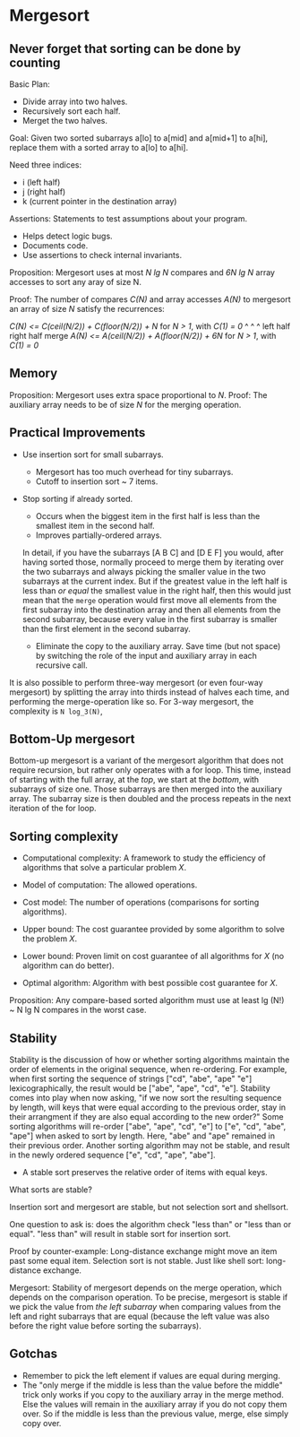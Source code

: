# Mergesort

## Never forget that sorting can be done by counting

Basic Plan:

- Divide array into two halves.
- Recursively sort each half.
- Merget the two halves.

Goal: Given two sorted subarrays a[lo] to a[mid] and a[mid+1] to a[hi], replace them with a sorted array to a[lo] to a[hi].

Need three indices:

- i (left half)
- j (right half)
- k (current pointer in the destination array)

Assertions: Statements to test assumptions about your program.

- Helps detect logic bugs.
- Documents code.
- Use assertions to check internal invariants.

Proposition: Mergesort uses at most *N lg N* compares and *6N lg N* array accesses to sort any aray of size N.

Proof: The number of compares *C(N)* and array accesses *A(N)* to mergesort an array of size *N* satisfy the recurrences:

*C(N) <= C(ceil(N/2)) + C(floor(N/2)) + N* for *N > 1*, with *C(1) = 0*
			^				^			^
		 left half		 right half	  merge
*A(N) <= A(ceil(N/2)) + A(floor(N/2)) + 6N* for *N > 1*, with *C(1) = 0*

## Memory

Proposition: Mergesort uses extra space proportional to *N*.
Proof: The auxiliary array needs to be of size *N* for the merging operation.

## Practical Improvements

- Use insertion sort for small subarrays.

	+ Mergesort has too much overhead for tiny subarrays.
	+ Cutoff to insertion sort ~ 7 items.

- Stop sorting if already sorted.

	+ Occurs when the biggest item in the first half is less than the smallest item in the second half.
	+ Improves partially-ordered arrays.

	In detail, if you have the subarrays [A B C] and [D E F] you would, after having sorted those, normally proceed to merge them by iterating over the two subarrays and always picking the smaller value in the two subarrays at the current index. But if the greatest value in the left half is less than *or equal* the smallest value in the right half, then this would just mean that the `merge` operation would first move all elements from the first subarray into the destination array and then all elements from the second subarray, because every value in the first subarray is smaller than the first element in the second subarray.

	- Eliminate the copy to the auxiliary array. Save time (but not space) by switching the role of the input and auxiliary array in each recursive call.

It is also possible to perform three-way mergesort (or even four-way mergesort) by splitting the array into thirds instead of halves each time, and performing the merge-operation like so. For 3-way mergesort, the complexity is `N log_3(N)`,

## Bottom-Up mergesort

Bottom-up mergesort is a variant of the mergesort algorithm that does not require recursion, but rather only operates with a for loop. This time, instead of starting with the full array, at the *top*, we start at the *bottom*, with subarrays of size one. Those subarrays are then merged into the auxiliary array. The subarray size is then doubled and the process repeats in the next iteration of the for loop.

## Sorting complexity

- Computational complexity: A framework to study the efficiency of algorithms that solve a particular problem *X*.

- Model of computation: The allowed operations.

- Cost model: The number of operations (comparisons for sorting algorithms).

- Upper bound: The cost guarantee provided by some algorithm to solve the problem *X*.

- Lower bound: Proven limit on cost guarantee of all algorithms for *X* (no algorithm can do better).

- Optimal algorithm: Algorithm with best possible cost guarantee for *X*.

Proposition: Any compare-based sorted algorithm  must use at least lg (N!) ~ N lg N compares in the worst case.

## Stability

Stability is the discussion of how or whether sorting algorithms maintain the order of elements in the original sequence, when re-ordering. For example, when first sorting the sequence of strings ["cd", "abe", "ape" "e"] lexicographically, the result would be ["abe", "ape", "cd", "e"]. Stability comes into play when now asking, "if we now sort the resulting sequence by length, will keys that were equal according to the previous order, stay in their arrangment if they are also equal according to the new order?" Some sorting algorithms will re-order ["abe", "ape", "cd", "e"] to ["e", "cd", "abe", "ape"] when asked to sort by length. Here, "abe" and "ape" remained in their previous order. Another sorting algorithm may not be stable, and result in the newly ordered sequence ["e", "cd", "ape", "abe"].

- A stable sort preserves the relative order of items with equal keys.

What sorts are stable?

Insertion sort and mergesort are stable, but not selection sort and shellsort.

One question to ask is: does the algorithm check "less than" or "less than or equal". "less than" will result in stable sort for insertion sort.

Proof by counter-example: Long-distance exchange might move an item past some equal item. Selection sort is not stable. Just like shell sort: long-distance exchange.

Mergesort: Stability of mergesort depends on the merge operation, which depends on the comparison operation. To be precise, mergesort is stable if we pick the value from *the left subarray* when comparing values from the left and right subarrays that are equal (because the left value was also before the right value before sorting the subarrays).

## Gotchas

* Remember to pick the left element if values are equal during merging.
* The "only merge if the middle is less than the value before the middle" trick only works if you copy to the auxiliary array in the merge method. Else the values will remain in the auxiliary array if you do not copy them over. So if the middle is less than the previous value, merge, else simply copy over.
